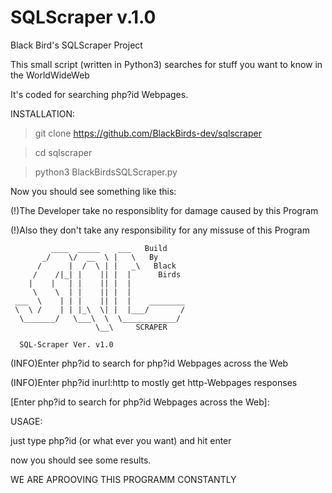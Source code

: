 # SQLScraper v.1.0
Black Bird's SQLScraper Project

This small script (written in Python3) searches for stuff you want to know in the WorldWideWeb

It's coded for searching php?id Webpages.

INSTALLATION:



>git clone https://github.com/BlackBirds-dev/sqlscraper


>cd sqlscraper


>python3 BlackBirdsSQLScraper.py   




Now you should see something like this:



(!)The Developer take no responsiblity for damage caused by this Program

(!)Also they don't take any responsibility for any missuse of this Program



             ____  _____    ___   Build                      
           _/    \/  __  \ |   \   By                        
          /      |  /  \ | |   _\   Black                    
         /    /|_| |    || |  |      Birds                   
        |    |   | |    || |  |                              
         \    \  | |    || |  |                              
     ___  \    | | |    || |  |    ________                  
     \  \ /    | | |_\  \| |  |___/       /                  
      \_______/   \___\  \  \____________/                   
                       \__\     SCRAPER                      
                                                             
      SQL-Scraper Ver. v1.0



(INFO)Enter php?id to search for php?id Webpages across the Web

(INFO)Enter php?id inurl:http to mostly get http-Webpages responses



[Enter php?id to search for php?id Webpages across the Web]:



USAGE:

just type php?id (or what ever you want) and hit enter

now you should see some results.


WE ARE APROOVING THIS PROGRAMM CONSTANTLY
